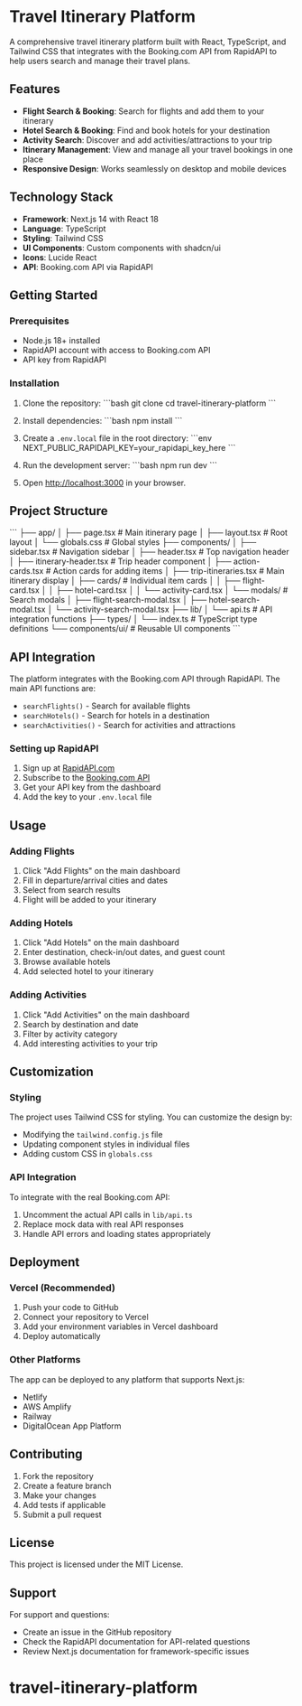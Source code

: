 # Travel Itinerary Platform

A comprehensive travel itinerary platform built with React, TypeScript, and Tailwind CSS that integrates with the Booking.com API from RapidAPI to help users search and manage their travel plans.

## Features

- **Flight Search & Booking**: Search for flights and add them to your itinerary
- **Hotel Search & Booking**: Find and book hotels for your destination
- **Activity Search**: Discover and add activities/attractions to your trip
- **Itinerary Management**: View and manage all your travel bookings in one place
- **Responsive Design**: Works seamlessly on desktop and mobile devices

## Technology Stack

- **Framework**: Next.js 14 with React 18
- **Language**: TypeScript
- **Styling**: Tailwind CSS
- **UI Components**: Custom components with shadcn/ui
- **Icons**: Lucide React
- **API**: Booking.com API via RapidAPI

## Getting Started

### Prerequisites

- Node.js 18+ installed
- RapidAPI account with access to Booking.com API
- API key from RapidAPI

### Installation

1. Clone the repository:
\`\`\`bash
git clone <repository-url>
cd travel-itinerary-platform
\`\`\`

2. Install dependencies:
\`\`\`bash
npm install
\`\`\`

3. Create a `.env.local` file in the root directory:
\`\`\`env
NEXT_PUBLIC_RAPIDAPI_KEY=your_rapidapi_key_here
\`\`\`

4. Run the development server:
\`\`\`bash
npm run dev
\`\`\`

5. Open [http://localhost:3000](http://localhost:3000) in your browser.

## Project Structure

\`\`\`
├── app/
│   ├── page.tsx                 # Main itinerary page
│   ├── layout.tsx              # Root layout
│   └── globals.css             # Global styles
├── components/
│   ├── sidebar.tsx             # Navigation sidebar
│   ├── header.tsx              # Top navigation header
│   ├── itinerary-header.tsx    # Trip header component
│   ├── action-cards.tsx        # Action cards for adding items
│   ├── trip-itineraries.tsx    # Main itinerary display
│   ├── cards/                  # Individual item cards
│   │   ├── flight-card.tsx
│   │   ├── hotel-card.tsx
│   │   └── activity-card.tsx
│   └── modals/                 # Search modals
│       ├── flight-search-modal.tsx
│       ├── hotel-search-modal.tsx
│       └── activity-search-modal.tsx
├── lib/
│   └── api.ts                  # API integration functions
├── types/
│   └── index.ts                # TypeScript type definitions
└── components/ui/              # Reusable UI components
\`\`\`

## API Integration

The platform integrates with the Booking.com API through RapidAPI. The main API functions are:

- `searchFlights()` - Search for available flights
- `searchHotels()` - Search for hotels in a destination
- `searchActivities()` - Search for activities and attractions

### Setting up RapidAPI

1. Sign up at [RapidAPI.com](https://rapidapi.com)
2. Subscribe to the [Booking.com API](https://rapidapi.com/DataCrawler/api/booking-com15/)
3. Get your API key from the dashboard
4. Add the key to your `.env.local` file

## Usage

### Adding Flights
1. Click "Add Flights" on the main dashboard
2. Fill in departure/arrival cities and dates
3. Select from search results
4. Flight will be added to your itinerary

### Adding Hotels
1. Click "Add Hotels" on the main dashboard
2. Enter destination, check-in/out dates, and guest count
3. Browse available hotels
4. Add selected hotel to your itinerary

### Adding Activities
1. Click "Add Activities" on the main dashboard
2. Search by destination and date
3. Filter by activity category
4. Add interesting activities to your trip

## Customization

### Styling
The project uses Tailwind CSS for styling. You can customize the design by:
- Modifying the `tailwind.config.js` file
- Updating component styles in individual files
- Adding custom CSS in `globals.css`

### API Integration
To integrate with the real Booking.com API:
1. Uncomment the actual API calls in `lib/api.ts`
2. Replace mock data with real API responses
3. Handle API errors and loading states appropriately

## Deployment

### Vercel (Recommended)
1. Push your code to GitHub
2. Connect your repository to Vercel
3. Add your environment variables in Vercel dashboard
4. Deploy automatically

### Other Platforms
The app can be deployed to any platform that supports Next.js:
- Netlify
- AWS Amplify
- Railway
- DigitalOcean App Platform

## Contributing

1. Fork the repository
2. Create a feature branch
3. Make your changes
4. Add tests if applicable
5. Submit a pull request

## License

This project is licensed under the MIT License.

## Support

For support and questions:
- Create an issue in the GitHub repository
- Check the RapidAPI documentation for API-related questions
- Review Next.js documentation for framework-specific issues
# travel-itinerary-platform

